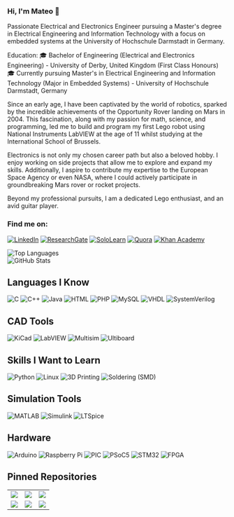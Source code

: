 ### Hi, I'm Mateo 👋

Passionate Electrical and Electronics Engineer pursuing a Master's degree in Electrical Engineering and Information Technology with a focus on embedded systems at the University of Hochschule Darmstadt in Germany.

Education:
🎓 Bachelor of Engineering (Electrical and Electronics Engineering) - University of Derby, United Kingdom (First Class Honours)
🎓 Currently pursuing Master's in Electrical Engineering and Information Technology (Major in Embedded Systems) - University of Hochschule Darmstadt, Germany

Since an early age, I have been captivated by the world of robotics, sparked by the incredible achievements of the Opportunity Rover landing on Mars in 2004. This fascination, along with my passion for math, science, and programming, led me to build and program my first Lego robot using National Instruments LabVIEW at the age of 11 whilst studying at the International School of Brussels.

Electronics is not only my chosen career path but also a beloved hobby. I enjoy working on side projects that allow me to explore and expand my skills. Additionally, I aspire to contribute my expertise to the European Space Agency or even NASA, where I could actively participate in groundbreaking Mars rover or rocket projects.

Beyond my professional pursuits, I am a dedicated Lego enthusiast, and an avid guitar player.

### Find me on:

[![LinkedIn](https://img.shields.io/badge/LinkedIn-0077B5?style=for-the-badge&logo=linkedin&logoColor=white)](https://www.linkedin.com/in/mcquerol)
[![ResearchGate](https://img.shields.io/badge/ResearchGate-00CCBB?style=for-the-badge&logo=researchgate&logoColor=white)](https://www.researchgate.net/profile/Mateo-Ceballos-Querol)
[![SoloLearn](https://img.shields.io/static/v1?label=&message=SoloLearn&color=9b59b6&style=for-the-badge&logo=sololearn&logoColor=white)](https://www.sololearn.com/en/profile/14175011)
[![Quora](https://img.shields.io/static/v1?label=&message=Quora&color=B92B27&style=for-the-badge&logo=quora&logoColor=white)](https://www.quora.com/profile/Mateo-Ceballos-Querol-1)
[![Khan Academy](https://img.shields.io/static/v1?label=&message=Khan%20Academy&color=14BF96&style=for-the-badge&logo=khanacademy&logoColor=white)](https://www.khanacademy.org/profile/mcquerol)

![Top Languages](https://github-readme-stats.vercel.app/api/top-langs/?username=mcquerol&layout=compact&theme=radical)<br>
![GitHub Stats](https://github-readme-stats.vercel.app/api?username=mcquerol&show_icons=true&theme=radical)

## Languages I Know

![C](https://img.shields.io/badge/-C-00599C?style=for-the-badge&logo=c&logoColor=white) 
![C++](https://img.shields.io/badge/-C++-00599C?style=for-the-badge&logo=c%2B%2B&logoColor=white) 
![Java](https://img.shields.io/badge/-Java-007396?style=for-the-badge&logo=java&logoColor=white) 
![HTML](https://img.shields.io/badge/-HTML5-E34F26?style=for-the-badge&logo=html5&logoColor=white) 
![PHP](https://img.shields.io/badge/-PHP-777BB4?style=for-the-badge&logo=php&logoColor=white) 
![MySQL](https://img.shields.io/badge/-MySQL-4479A1?style=for-the-badge&logo=mysql&logoColor=white) 
![VHDL](https://img.shields.io/badge/-VHDL-00599C?style=for-the-badge) 
![SystemVerilog](https://img.shields.io/badge/-SystemVerilog-FF6600?style=for-the-badge)

## CAD Tools

![KiCad](https://img.shields.io/badge/-KiCad-314CB0?style=for-the-badge&logo=kicad&logoColor=white) 
![LabVIEW](https://img.shields.io/badge/-LabVIEW-FFDB00?style=for-the-badge&logo=national-instruments&logoColor=black) 
![Multisim](https://img.shields.io/badge/-Multisim-0052cc?style=for-the-badge&logo=multisim&logoColor=white) 
![Ultiboard](https://img.shields.io/badge/-Ultiboard-0052cc?style=for-the-badge&logo=multisim&logoColor=white)

## Skills I Want to Learn

![Python](https://img.shields.io/badge/-Python-3776AB?style=for-the-badge&logo=python&logoColor=white) 
![Linux](https://img.shields.io/badge/-Linux-FCC624?style=for-the-badge&logo=linux&logoColor=black) 
![3D Printing](https://img.shields.io/badge/-3D%20Printing-FF5722?style=for-the-badge&logo=3d-printing&logoColor=white) 
![Soldering (SMD)](https://img.shields.io/badge/-Soldering%20(SMD)-4CAF50?style=for-the-badge)

## Simulation Tools

![MATLAB](https://img.shields.io/badge/-MATLAB-0076A8?style=for-the-badge&logo=mathworks&logoColor=white) 
![Simulink](https://img.shields.io/badge/-Simulink-0076A8?style=for-the-badge&logo=mathworks&logoColor=white) 
![LTSpice](https://img.shields.io/badge/-LTSpice-0052cc?style=for-the-badge)

## Hardware

![Arduino](https://img.shields.io/badge/-Arduino-00979D?style=for-the-badge&logo=arduino&logoColor=white) 
![Raspberry Pi](https://img.shields.io/badge/-Raspberry%20Pi-A22846?style=for-the-badge&logo=raspberry-pi&logoColor=white) 
![PIC](https://img.shields.io/badge/-PIC-0033A0?style=for-the-badge&logo=microchip-technology&logoColor=white) 
![PSoC5](https://img.shields.io/badge/-PSoC5-00A3E0?style=for-the-badge&logo=cypress&logoColor=white) 
![STM32](https://img.shields.io/badge/-STM32-03234B?style=for-the-badge&logo=STMicroelectronics&logoColor=white) 
![FPGA](https://img.shields.io/badge/-FPGA-FF6600?style=for-the-badge&logo=intel&logoColor=white)


## Pinned Repositories

<table>
  <tr>
    <td>
      <a href="https://github.com/mcquerol/electronic-gas-pedal-psoc5-erikaos">
        <img src="https://github-readme-stats.vercel.app/api/pin/?username=mcquerol&repo=electronic-gas-pedal-psoc5-erikaos&theme=github_dark" />
      </a>
    </td>
    <td>
      <a href="https://github.com/mcquerol/electronic-clock-psoc5-erikaos">
        <img src="https://github-readme-stats.vercel.app/api/pin/?username=mcquerol&repo=electronic-clock-psoc5-erikaos&theme=github_dark" />
      </a>
    </td>
    <td>
      <a href="https://github.com/mcquerol/24ghz-imp165-speed-measurement">
        <img src="https://github-readme-stats.vercel.app/api/pin/?username=mcquerol&repo=24ghz-imp165-speed-measurement&theme=github_dark" />
      </a>
    </td>
  </tr>
  <tr>
    <td>
      <a href="https://github.com/mcquerol/ev-regenerative-braking-systetm-bachelor-thesis">
        <img src="https://github-readme-stats.vercel.app/api/pin/?username=mcquerol&repo=ev-regenerative-braking-systetm-bachelor-thesis&theme=github_dark" />
      </a>
    </td>
    <td>
      <a href="https://github.com/mcquerol/derbot">
        <img src="https://github-readme-stats.vercel.app/api/pin/?username=mcquerol&repo=derbot&theme=github_dark" />
      </a>
    </td>
    <td>
      <a href="https://github.com/mcquerol/cable-tester">
        <img src="https://github-readme-stats.vercel.app/api/pin/?username=mcquerol&repo=cable-tester&theme=github_dark" />
      </a>
    </td>
  </tr>
</table>


